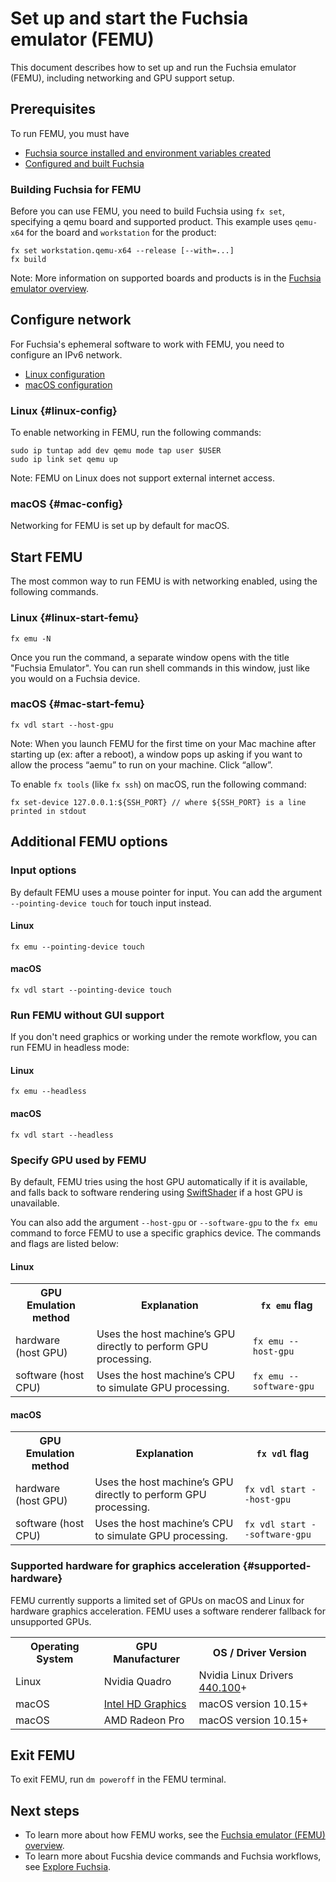 # Set up and start the Fuchsia emulator (FEMU)

This document describes how to set up and run the Fuchsia emulator (FEMU), including networking
and GPU support setup.

## Prerequisites

To run FEMU, you must have

 * [Fuchsia source installed and environment variables created](/docs/get-started/get_fuchsia_source.md)
 * [Configured and built Fuchsia](/docs/get-started/build_fuchsia.md)

### Building Fuchsia for FEMU

Before you can use FEMU, you need to build Fuchsia using `fx set`, 
specifying a qemu board and supported product. This example uses
`qemu-x64` for the board and `workstation` for the product:

<pre class="prettyprint">
<code class="devsite-terminal">fx set workstation.qemu-x64 --release [--with=...]</code>
<code class="devsite-terminal">fx build</code>
</pre>

Note: More information on supported boards and products is in the
[Fuchsia emulator overview](/docs/concepts/emulator/index.md).

## Configure network

For Fuchsia's ephemeral software to work with FEMU, you need to configure
an IPv6 network.

  * [Linux configuration](#linux-config)
  * [macOS configuration](#mac-config)

### Linux {#linux-config}

To enable networking in FEMU, run the following commands:

<pre class="prettyprint">
<code class="devsite-terminal">sudo ip tuntap add dev qemu mode tap user $USER</code>
<code class="devsite-terminal">sudo ip link set qemu up</code>
</pre>

Note: FEMU on Linux does not support external internet access.

### macOS {#mac-config}

Networking for FEMU is set up by default for macOS.


## Start FEMU

The most common way to run FEMU is with networking enabled, using the following commands.

### Linux {#linux-start-femu}

```posix-terminal
fx emu -N
```
Once you run the command, a separate window opens with the title "Fuchsia Emulator". You
can run shell commands in this window, just like you would on a Fuchsia device.

### macOS {#mac-start-femu}

```posix-terminal
fx vdl start --host-gpu
```

Note: When you launch FEMU for the first time on your Mac machine after starting up (ex: after a reboot),
a window pops up asking if you want to allow the process “aemu” to run on your machine.
Click “allow”.

To enable `fx tools` (like `fx ssh`) on macOS, run the following command:

```posix-terminal
fx set-device 127.0.0.1:${SSH_PORT} // where ${SSH_PORT} is a line printed in stdout
```

## Additional FEMU options

### Input options

By default FEMU uses a mouse pointer for input. You can add the argument `--pointing-device touch`
for touch input instead.

#### Linux

```posix-terminal
fx emu --pointing-device touch
```

#### macOS

```posix-terminal
fx vdl start --pointing-device touch
```

### Run FEMU without GUI support

If you don't need graphics or working under the remote workflow, you can run FEMU in headless mode:

#### Linux

```posix-terminal
fx emu --headless
```

#### macOS

```posix-terminal
fx vdl start --headless
```

### Specify GPU used by FEMU

By default, FEMU tries using the host GPU automatically if it is available, and falls
back to software rendering using [SwiftShader](https://swiftshader.googlesource.com/SwiftShader/)
if a host GPU is unavailable.

You can also add the argument `--host-gpu` or `--software-gpu` to the `fx emu` command
to force FEMU to use a specific graphics device. The commands and flags are listed below:

#### Linux

<table><tbody>
  <tr>
   <th>GPU Emulation method</th>
   <th>Explanation</th>
   <th><code>fx emu</code> flag</th>
  </tr>
  <tr>
   <td>hardware (host GPU) </td>
   <td>Uses the host machine’s GPU directly to perform GPU processing.</td>
   <td><code>fx emu --host-gpu</code></td>
  </tr>
  <tr>
   <td>software (host CPU)</td>
   <td>Uses the host machine’s CPU to simulate GPU processing.</td>
   <td><code>fx emu --software-gpu</code></td>
  </tr>
</tbody></table>

#### macOS

<table><tbody>
  <tr>
   <th>GPU Emulation method</th>
   <th>Explanation</th>
   <th><code>fx vdl</code> flag</th>
  </tr>
  <tr>
   <td>hardware (host GPU)</td>
   <td>Uses the host machine’s GPU directly to perform GPU processing.</td>
   <td><code>fx vdl start --host-gpu</code></td>
  </tr>
  <tr>
   <td>software (host CPU)</td>
   <td>Uses the host machine’s CPU to simulate GPU processing.</td>
   <td><code>fx vdl start --software-gpu</code></td>
  </tr>
</tbody></table>

### Supported hardware for graphics acceleration {#supported-hardware}

FEMU currently supports a limited set of GPUs on macOS and Linux for
hardware graphics acceleration. FEMU uses a software renderer fallback for unsupported GPUs.

<table>
  <tbody>
    <tr>
      <th>Operating System</th>
      <th>GPU Manufacturer</th>
      <th>OS / Driver Version</th>
    </tr>
    <tr>
      <td>Linux</td>
      <td>Nvidia Quadro</td>
      <td>Nvidia Linux Drivers <a href="https://www.nvidia.com/download/driverResults.aspx/160175/en-us">440.100</a>+</td>
    </tr>
    <tr>
      <td>macOS</td>
      <td><a href="https://support.apple.com/en-us/HT204349#intelhd">Intel HD Graphics</a></td>
      <td>macOS version 10.15+</td>
    </tr>
    <tr>
      <td>macOS</td>
      <td>AMD Radeon Pro</td>
      <td>macOS version 10.15+</td>
    </tr>
  </tbody>
</table>

## Exit FEMU

To exit FEMU, run `dm poweroff` in the FEMU terminal.

## Next steps

 *  To learn more about how FEMU works, see the
    [Fuchsia emulator (FEMU) overview](/docs/concepts/emulator/index.md).
 *  To learn more about Fucshia device commands and Fuchsia workflows, see
    [Explore Fuchsia](/docs/get-started/explore_fuchsia.md).

